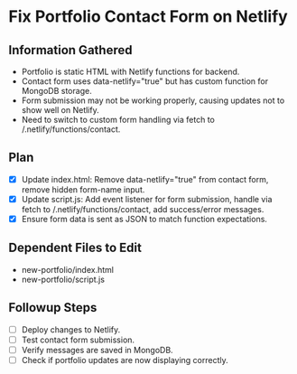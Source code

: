# Fix Portfolio Contact Form on Netlify

## Information Gathered

- Portfolio is static HTML with Netlify functions for backend.
- Contact form uses data-netlify="true" but has custom function for MongoDB storage.
- Form submission may not be working properly, causing updates not to show well on Netlify.
- Need to switch to custom form handling via fetch to /.netlify/functions/contact.

## Plan

- [x] Update index.html: Remove data-netlify="true" from contact form, remove hidden form-name input.
- [x] Update script.js: Add event listener for form submission, handle via fetch to /.netlify/functions/contact, add success/error messages.
- [x] Ensure form data is sent as JSON to match function expectations.

## Dependent Files to Edit

- new-portfolio/index.html
- new-portfolio/script.js

## Followup Steps

- [ ] Deploy changes to Netlify.
- [ ] Test contact form submission.
- [ ] Verify messages are saved in MongoDB.
- [ ] Check if portfolio updates are now displaying correctly.
